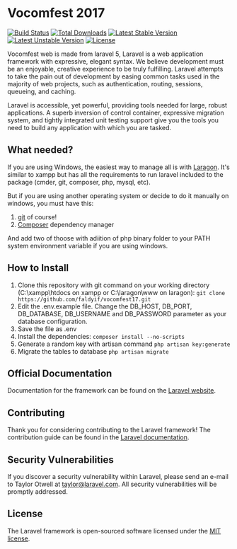 # Vocomfest 2017

[![Build Status](https://travis-ci.org/laravel/framework.svg)](https://travis-ci.org/laravel/framework)
[![Total Downloads](https://poser.pugx.org/laravel/framework/d/total.svg)](https://packagist.org/packages/laravel/framework)
[![Latest Stable Version](https://poser.pugx.org/laravel/framework/v/stable.svg)](https://packagist.org/packages/laravel/framework)
[![Latest Unstable Version](https://poser.pugx.org/laravel/framework/v/unstable.svg)](https://packagist.org/packages/laravel/framework)
[![License](https://poser.pugx.org/laravel/framework/license.svg)](https://packagist.org/packages/laravel/framework)

Vocomfest web is made from laravel 5, Laravel is a web application framework with expressive, elegant syntax. We believe development must be an enjoyable, creative experience to be truly fulfilling. Laravel attempts to take the pain out of development by easing common tasks used in the majority of web projects, such as authentication, routing, sessions, queueing, and caching.

Laravel is accessible, yet powerful, providing tools needed for large, robust applications. A superb inversion of control container, expressive migration system, and tightly integrated unit testing support give you the tools you need to build any application with which you are tasked.

## What needed?

If you are using Windows, the easiest way to manage all is with [Laragon](https://laragon.org/). It's similar to xampp but has all the requirements to run laravel included to the package (cmder, git, composer, php, mysql, etc).

But if you are using another operating system or decide to do it manually on windows, you must have this:

1. [git](https://git-scm.com/) of course!
2. [Composer](https://getcomposer.org/) dependency manager

And add two of thoose with adiition of php binary folder to your PATH system environment variable if you are using windows.

## How to Install

1. Clone this repository with git command on your working directory (C:\xampp\htdocs on xampp or C:\laragon\www on laragon): `git clone https://github.com/faldyif/vocomfest17.git`
2. Edit the .env.example file. Change the DB_HOST, DB_PORT, DB_DATABASE, DB_USERNAME and DB_PASSWORD parameter as your database configuration.
3. Save the file as .env
4. Install the dependencies: `composer install --no-scripts`
5. Generate a random key with artisan command `php artisan key:generate`
6. Migrate the tables to database `php artisan migrate`

## Official Documentation

Documentation for the framework can be found on the [Laravel website](http://laravel.com/docs).

## Contributing

Thank you for considering contributing to the Laravel framework! The contribution guide can be found in the [Laravel documentation](http://laravel.com/docs/contributions).

## Security Vulnerabilities

If you discover a security vulnerability within Laravel, please send an e-mail to Taylor Otwell at taylor@laravel.com. All security vulnerabilities will be promptly addressed.

## License

The Laravel framework is open-sourced software licensed under the [MIT license](http://opensource.org/licenses/MIT).

